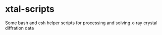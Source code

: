 # xtal-scripts

Some bash and csh helper scripts for processing and solving x-ray crystal diffration data
